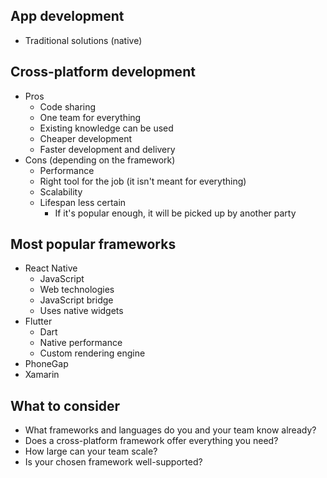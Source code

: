 ## App development

- Traditional solutions (native)

## Cross-platform development

- Pros
  - Code sharing
  - One team for everything
  - Existing knowledge can be used
  - Cheaper development
  - Faster development and delivery
- Cons (depending on the framework)
  - Performance
  - Right tool for the job (it isn't meant for everything)
  - Scalability
  - Lifespan less certain
    - If it's popular enough, it will be picked up by another party

## Most popular frameworks

- React Native
  - JavaScript
  - Web technologies
  - JavaScript bridge
  - Uses native widgets
- Flutter
  - Dart
  - Native performance
  - Custom rendering engine
- PhoneGap
- Xamarin

## What to consider

- What frameworks and languages do you and your team know already?
- Does a cross-platform framework offer everything you need?
- How large can your team scale?
- Is your chosen framework well-supported?

